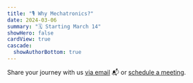 ```yaml
---
title: "🎙️ Why Mechatronics?"
date: 2024-03-06
summary: "🗓️ Starting March 14"
showHero: false
cardView: true
cascade:
  showAuthorBottom: true
---
```


Share your journey with us [via email](mailto:amtesfunaab+blog@gmail.com) 📬 or [schedule a meeting](https://calendly.com/amtesfunaab).

